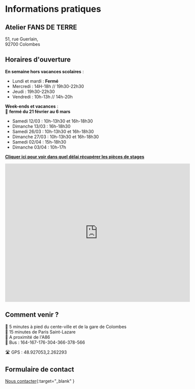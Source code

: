 # Informations pratiques

## Atelier FANS DE TERRE  
51, rue Guerlain,  
92700 Colombes
  
## Horaires d'ouverture     
     
**En semaine hors vacances scolaires** :   
- Lundi et mardi : **Fermé**
- Mercredi : 14H-18h // 19h30-22h30
- Jeudi : 19h30-22h30
- Vendredi : 10h-13h // 14h-20h  


**Week-ends et vacances** :   
🌟 **fermé du 21 février au 6 mars**   
- Samedi 12/03 : 10h-13h30 et 16h-18h30    
- Dimanche 13/03 : 16h-18h30  
- Samedi 26/03 : 10h-13h30 et 16h-18h30    
- Dimanche 27/03 : 10h-13h30 et 16h-18h30
- Samedi 02/04 : 15h-18h30    
- Dimanche 03/04 : 10h-17h
  
**[Cliquer ici pour voir dans quel délai récupérer les pièces de stages](recuperation_pieces)**  
  
  

<iframe src="https://www.google.com/maps/embed?pb=!1m18!1m12!1m3!1d2621.3848954030345!2d2.260071015676809!3d48.92711037929425!2m3!1f0!2f0!3f0!3m2!1i1024!2i768!4f13.1!3m3!1m2!1s0x47e665e842c643b1%3A0x925e853e4532c!2sAtelier%20Fans%20de%20Terre!5e0!3m2!1sfr!2sfr!4v1614334056042!5m2!1sfr!2sfr" width="600" height="450" style="border:0;" allowfullscreen="" loading="lazy"></iframe>
 
## Comment venir ?

:footprints: 5 minutes à pied du cente-ville et de la gare de Colombes  
:train2: 15 minutes de Paris Saint-Lazare  
:car: A proximité de l'A86  
:bus: Bus : 164-167-176-304-366-378-566

 :motorway: GPS : 48.927053,2.262293

## Formulaire de contact
[Nous contacter](https://docs.google.com/forms/d/e/1FAIpQLScDnAGxa7UlusJ0sVcahW_FnYDXCc4BQsAE5W8vGXzb9_z4pg/viewform?entry.1318731939&entry.625861564&entry.1682638982&entry.1661862399&entry.635975601){:target="_blank" }
